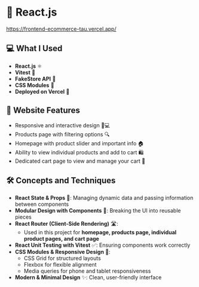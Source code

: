 <h1>🛒 React.js </h1>

https://frontend-ecommerce-tau.vercel.app/

<h2>💻 What I Used</h2>
<ul>
  <li><strong>React.js</strong> ⚛️</li>
  <li><strong>Vitest</strong> 🧪</li>
  <li><strong>FakeStore API</strong> 🏬</li>
  <li><strong>CSS Modules</strong> 🎨</li>
  <li><strong>Deployed on Vercel</strong> 🚀 </li>
</ul>

<h2>🌟 Website Features</h2>
<ul>
  <li>Responsive and interactive design 📱💻</li>
  <li>Products page with filtering options 🔍</li>
  <li>Homepage with product slider and important info 🏠</li>
  <li>Ability to view individual products and add to cart 🛍️</li>
  <li>Dedicated cart page to view and manage your cart 🛒</li>
</ul>

<h2>🛠 Concepts and Techniques</h2>
<ul>
  <li><strong>React State & Props</strong> 🔄: Managing dynamic data and passing information between components</li>
  <li><strong>Modular Design with Components</strong> 🧩: Breaking the UI into reusable pieces</li>
  <li><strong>React Router (Client-Side Rendering)</strong> 🛣️:
    <ul>
      <li>Used in this project for <strong>homepage, products page, individual product pages, and cart page</strong></li>
    </ul>
  </li>
  <li><strong>React Unit Testing with Vitest</strong> ✅: Ensuring components work correctly</li>
  <li><strong>CSS Modules & Responsive Design</strong> 📐:
    <ul>
      <li>CSS Grid for structured layouts</li>
      <li>Flexbox for flexible alignment</li>
      <li>Media queries for phone and tablet responsiveness</li>
    </ul>
  </li>
  <li><strong>Modern & Minimal Design</strong> ✨: Clean, user-friendly interface</li>
</ul>

